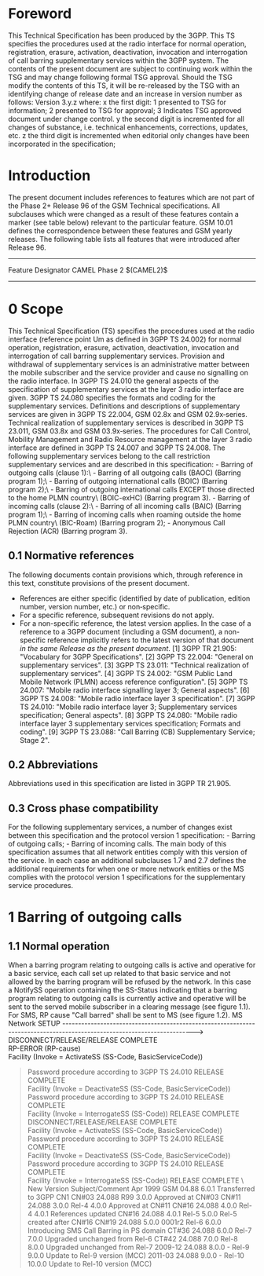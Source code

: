 # Foreword
This Technical Specification has been produced by the 3GPP.
This TS specifies the procedures used at the radio interface for normal
operation, registration, erasure, activation, deactivation, invocation and
interrogation of call barring supplementary services within the 3GPP system.
The contents of the present document are subject to continuing work within the
TSG and may change following formal TSG approval. Should the TSG modify the
contents of this TS, it will be re-released by the TSG with an identifying
change of release date and an increase in version number as follows:
Version 3.y.z
where:
x the first digit:
1 presented to TSG for information;
2 presented to TSG for approval;
3 Indicates TSG approved document under change control.
y the second digit is incremented for all changes of substance, i.e. technical
enhancements, corrections, updates, etc.
z the third digit is incremented when editorial only changes have been
incorporated in the specification;
# Introduction
The present document includes references to features which are not part of the
Phase 2+ Release 96 of the GSM Technical specifications. All subclauses which
were changed as a result of these features contain a marker (see table below)
relevant to the particular feature. GSM 10.01 defines the correspondence
between these features and GSM yearly releases.
The following table lists all features that were introduced after Release 96.
* * *
Feature Designator CAMEL Phase 2 \$(CAMEL2)\$
* * *
# 0 Scope
This Technical Specification (TS) specifies the procedures used at the radio
interface (reference point Um as defined in 3GPP TS 24.002) for normal
operation, registration, erasure, activation, deactivation, invocation and
interrogation of call barring supplementary services. Provision and withdrawal
of supplementary services is an administrative matter between the mobile
subscriber and the service provider and cause no signalling on the radio
interface.
In 3GPP TS 24.010 the general aspects of the specification of supplementary
services at the layer 3 radio interface are given.
3GPP TS 24.080 specifies the formats and coding for the supplementary
services.
Definitions and descriptions of supplementary services are given in 3GPP TS
22.004, GSM 02.8x and GSM 02.9x‑series.
Technical realization of supplementary services is described in 3GPP TS
23.011, GSM 03.8x and GSM 03.9x‑series.
The procedures for Call Control, Mobility Management and Radio Resource
management at the layer 3 radio interface are defined in 3GPP TS 24.007 and
3GPP TS 24.008.
The following supplementary services belong to the call restriction
supplementary services and are described in this specification:
\- Barring of outgoing calls (clause 1):\ \- Barring of all outgoing calls
(BAOC) (Barring program 1);\ \- Barring of outgoing international calls (BOIC)
(Barring program 2);\ \- Barring of outgoing international calls EXCEPT those
directed to the home PLMN country\ (BOIC-exHC) (Barring program 3).
\- Barring of incoming calls (clause 2):\ \- Barring of all incoming calls
(BAIC) (Barring program 1);\ \- Barring of incoming calls when roaming outside
the home PLMN country\ (BIC-Roam) (Barring program 2);
\- Anonymous Call Rejection (ACR) (Barring program 3).
## 0.1 Normative references
The following documents contain provisions which, through reference in this
text, constitute provisions of the present document.
  * References are either specific (identified by date of publication, edition number, version number, etc.) or non‑specific.
  * For a specific reference, subsequent revisions do not apply.
  * For a non-specific reference, the latest version applies. In the case of a reference to a 3GPP document (including a GSM document), a non-specific reference implicitly refers to the latest version of that document _in the same Release as the present document_.
[1] 3GPP TR 21.905: \"Vocabulary for 3GPP Specifications\".
[2] 3GPP TS 22.004: \"General on supplementary services\".
[3] 3GPP TS 23.011: \"Technical realization of supplementary services\".
[4] 3GPP TS 24.002: \"GSM Public Land Mobile Network (PLMN) access reference
configuration\".
[5] 3GPP TS 24.007: \"Mobile radio interface signalling layer 3; General
aspects\".
[6] 3GPP TS 24.008: \"Mobile radio interface layer 3 specification\".
[7] 3GPP TS 24.010: \"Mobile radio interface layer 3; Supplementary services
specification; General aspects\".
[8] 3GPP TS 24.080: \"Mobile radio interface layer 3 supplementary services
specification; Formats and coding\".
[9] 3GPP TS 23.088: \"Call Barring (CB) Supplementary Service; Stage 2\".
## 0.2 Abbreviations
Abbreviations used in this specification are listed in 3GPP TR 21.905.
## 0.3 Cross phase compatibility
For the following supplementary services, a number of changes exist between
this specification and the protocol version 1 specification:
\- Barring of outgoing calls;
\- Barring of incoming calls.
The main body of this specification assumes that all network entities comply
with this version of the service. In each case an additional subclauses 1.7
and 2.7 defines the additional requirements for when one or more network
entities or the MS complies with the protocol version 1 specifications for the
supplementary service procedures.
# 1 Barring of outgoing calls
## 1.1 Normal operation
When a barring program relating to outgoing calls is active and operative for
a basic service, each call set up related to that basic service and not
allowed by the barring program will be refused by the network. In this case a
NotifySS operation containing the SS-Status indicating that a barring program
relating to outgoing calls is currently active and operative will be sent to
the served mobile subscriber in a clearing message (see figure 1.1). For SMS,
RP cause "Call barred" shall be sent to MS (see figure 1.2).
MS Network
SETUP
\------------------------------------------------------------------------------------------------------------------------>
DISCONNECT/RELEASE/RELEASE COMPLETE
\
RP-ERROR (RP-cause)
\
Facility (Invoke = ActivateSS (SS-Code, BasicServiceCode))
> Password procedure according to 3GPP TS 24.010
RELEASE COMPLETE
\
Facility (Invoke = DeactivateSS (SS-Code, BasicServiceCode))
> Password procedure according to 3GPP TS 24.010
RELEASE COMPLETE
\
Facility (Invoke = InterrogateSS (SS-Code))
RELEASE COMPLETE
\
DISCONNECT/RELEASE/RELEASE COMPLETE
\
Facility (Invoke = ActivateSS (SS-Code, BasicServiceCode))
> Password procedure according to 3GPP TS 24.010
RELEASE COMPLETE
\
Facility (Invoke = DeactivateSS (SS-Code, BasicServiceCode))
> Password procedure according to 3GPP TS 24.010
RELEASE COMPLETE
\
Facility (Invoke = InterrogateSS (SS-Code))
RELEASE COMPLETE
\ New Version Subject/Comment Apr 1999 GSM
04.88 6.0.1 Transferred to 3GPP CN1 CN#03 24.088 R99 3.0.0 Approved at CN#03
CN#11 24.088 3.0.0 Rel-4 4.0.0 Approved at CN#11 CN#16 24.088 4.0.0 Rel-4
4.0.1 References updated CN#16 24.088 4.0.1 Rel-5 5.0.0 Rel-5 created after
CN#16 CN#19 24.088 5.0.0 0001r2 Rel-6 6.0.0 Introducing SMS Call Barring in PS
domain CT#36 24.088 6.0.0 Rel-7 7.0.0 Upgraded unchanged from Rel-6 CT#42
24.088 7.0.0 Rel-8 8.0.0 Upgraded unchanged from Rel-7 2009-12 24.088 8.0.0 -
Rel-9 9.0.0 Update to Rel-9 version (MCC) 2011-03 24.088 9.0.0 - Rel-10 10.0.0
Update to Rel-10 version (MCC)